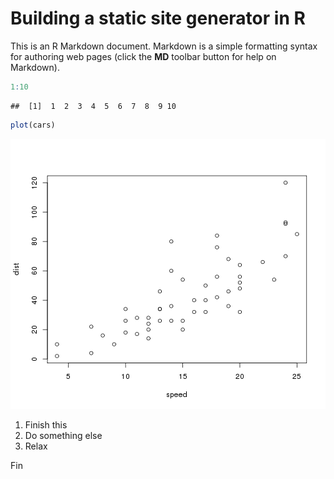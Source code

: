 Building a static site generator in R
======================================

This is an R Markdown document. Markdown is a simple formatting syntax for authoring web pages (click the **MD** toolbar button for help on Markdown).


```r
1:10
```

```
##  [1]  1  2  3  4  5  6  7  8  9 10
```



```r
plot(cars)
```

![plot of chunk unnamed-chunk-9](img/unnamed-chunk-9.png) 


1. Finish this
2. Do something else
3. Relax

Fin
